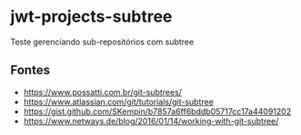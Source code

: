 # jwt-projects-subtree

Teste gerenciando sub-repositórios com subtree

## Fontes

- <https://www.possatti.com.br/git-subtrees/>
- <https://www.atlassian.com/git/tutorials/git-subtree>
- <https://gist.github.com/SKempin/b7857a6ff6bddb05717cc17a44091202>
- <https://www.netways.de/blog/2016/01/14/working-with-git-subtree/>
